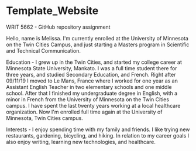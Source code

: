 # Template_Website
WRIT 5662 - GitHub repository assignment

Hello, name is Melissa.  I'm currently enrolled at the University of Minnesota on the Twin Cities Campus, and just starting a Masters program in Scientific and Technical Communication.  

Education -
I grew up in the Twin Cities, and started my college career at Minnesota State University, Mankato.  I was a full time student there for three years, and studied Secondary Education, and French.  Right after 09/11/19 I moved to Le Mans, France where I worked for one year as an Assistant English Teacher in two elementary schools and one middle school.  After that I finished my undergraduate degree in English, with a minor in French from the University of Minnesota on the Twin Cities campus.  I have spent the last twenty years working at a local healthcare organization.  Now I'm enrolled full time again at the University of Minnesota, Twin Cities campus.

Interests -
I enjoy spending time with my family and friends.  I like trying new restaurants, gardening, bicycling, and hiking.  In relation to my career goals I also enjoy writing, learning new technologies, and healthcare.         
